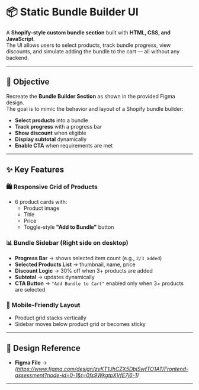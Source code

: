 # 📦 Static Bundle Builder UI

A **Shopify-style custom bundle section** built with **HTML, CSS, and JavaScript**.  
The UI allows users to select products, track bundle progress, view discounts, and simulate adding the bundle to the cart — all without any backend.

---

## 🎯 Objective
Recreate the **Bundle Builder Section** as shown in the provided Figma design.  
The goal is to mimic the behavior and layout of a Shopify bundle builder:

- **Select products** into a bundle
- **Track progress** with a progress bar
- **Show discount** when eligible
- **Display subtotal** dynamically
- **Enable CTA** when requirements are met

---

## ✨ Key Features

### 🛍 Responsive Grid of Products
- 6 product cards with:
  - Product image
  - Title
  - Price
  - Toggle-style **"Add to Bundle"** button

### 📊 Bundle Sidebar (Right side on desktop)
- **Progress Bar** → shows selected item count (e.g., `2/3 added`)
- **Selected Products List** → thumbnail, name, price
- **Discount Logic** → 30% off when 3+ products are added
- **Subtotal** → updates dynamically
- **CTA Button** → `"Add Bundle to Cart"` enabled only when 3+ products are selected

### 📱 Mobile-Friendly Layout
- Product grid stacks vertically
- Sidebar moves below product grid or becomes sticky

---

## 🎨 Design Reference
- **Figma File** → *(https://www.figma.com/design/zvKT1JhCZX5DbjSwfTO1AT/Frontend-assessment?node-id=0-1&t=0fs9WkgtpXVfE7j6-1)*

---

